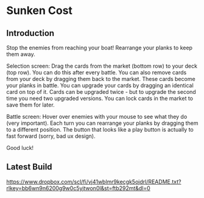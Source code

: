# Sunken Cost

## Introduction
Stop the enemies from reaching your boat! Rearrange your planks to keep them
away.

Selection screen:
Drag the cards from the market (bottom row) to your deck (top row). You can do
this after every battle. You can also remove cards from your deck by dragging
them back to the market. These cards become your planks in battle. You can
upgrade your cards by dragging an identical card on top of it. Cards can be
upgraded twice - but to upgrade the second time you need two upgraded versions.
You can lock cards in the market to save them for later.

Battle screen:
Hover over enemies with your mouse to see what they do (very important).
Each turn you can rearrange your planks by dragging them to a different
position. The button that looks like a play button is actually to fast forward
(sorry, bad ux design).

Good luck!

## Latest Build
https://www.dropbox.com/scl/fi/vj41wblmr9kecgk5ojdrl/README.txt?rlkey=bb6wn9n6200g9w0c5yjtwon0l&st=ftb292mt&dl=0
